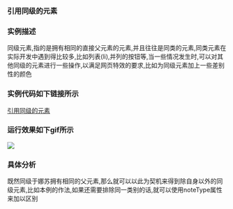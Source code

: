 ### 引用同级的元素

### 实例描述
同级元素,指的是拥有相同的直接父元素的元素,并且往往是同类的元素,同类元素在实际开发中遇到得比较多,比如列表(li),并列的按钮等,当一些情况发生时,可以对其他同级的元素进行一些操作,以满足网页特效的要求,比如为同级元素加上一些差别性的颜色

### 实例代码如下链接所示
[引用同级的元素](引用同级的元素.html)

### 运行效果如下gif所示
![](http://i.imgur.com/5M0WJnW.gif)
### 具体分析
既然同级于娜苏拥有相同的父元素,那么就可以以此为契机来得到除自身以外的同级元素,比如本例的作法,如果还需要排除同一类别的话,就可以使用noteType属性来加以区别